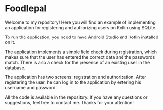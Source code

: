 # FoodIepal
Welcome to my repository! Here you will find an example of implementing an application for registering and authorizing users on Kotlin using SQLite.

To run the application, you need to have Android Studio and Kotlin installed on it.

The application implements a simple field check during registration, which makes sure that the user has entered the correct data and the passwords match. There is also a check for the presence of an existing user in the database.

The application has two screens: registration and authorization. After registering the user, he can log in to the application by entering his username and password.

All the code is available in the repository. If you have any questions or suggestions, feel free to contact me. Thanks for your attention!
